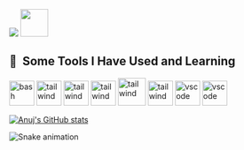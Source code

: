 <img src="https://capsule-render.vercel.app/api?type=waving&color=auto&height=300&section=header&text=Hey%20Everyone!&fontSize=70" />


  <img height="50" src="https://user-images.githubusercontent.com/46517096/166974368-9798f39f-1f46-499c-b14e-81f0a3f83a06.png"/>
</a>

<h2> 🚀 &nbsp;Some Tools I Have Used and Learning</h2>
<p align="left">

<img src="https://img.icons8.com/external-goofy-flat-kerismaker/2x/external-HTML-web-development-goofy-flat-kerismaker.png" alt="bash" width="45" height="45"/>
<img src="https://img.icons8.com/color/2x/tailwindcss.png" alt="tailwind" width="45" height="45"/>
  <img src="https://img.icons8.com/color/2x/typescript.png" alt="tailwind" width="45" height="45"/>
<img src="https://img.icons8.com/color/2x/javascript.png" alt="tailwind" width="45" height="45"/>
  <img src="https://img.icons8.com/bubbles/2x/react.png" alt="tailwind" width="50" height="50"/>
  
  <img src="https://img.icons8.com/fluency/2x/node-js.png" alt="tailwind" width="45" height="45"/>
  <img src="https://img.icons8.com/ios/2x/express-js.png" alt="vscode" width="45" height="45"/>
  <img src="https://img.icons8.com/color/2x/mongodb.png" alt="vscode" width="45" height="45"/>
</p>

[![Anuj's GitHub stats](https://github-readme-stats.vercel.app/api?username=AnujChhikara&theme=radical)](https://github.com/AnujChhikara/github-readme-stats)

![Snake animation](https://github.com/thepiyushmalhotra/thepiyushmalhotra/blob/output/github-contribution-grid-snake.svg)
